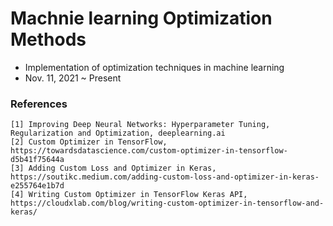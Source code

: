 # Machnie learning Optimization Methods
- Implementation of optimization techniques in machine learning
- Nov. 11, 2021 ~ Present

### References
```
[1] Improving Deep Neural Networks: Hyperparameter Tuning, Regularization and Optimization, deeplearning.ai
[2] Custom Optimizer in TensorFlow, https://towardsdatascience.com/custom-optimizer-in-tensorflow-d5b41f75644a
[3] Adding Custom Loss and Optimizer in Keras, https://soutikc.medium.com/adding-custom-loss-and-optimizer-in-keras-e255764e1b7d
[4] Writing Custom Optimizer in TensorFlow Keras API, https://cloudxlab.com/blog/writing-custom-optimizer-in-tensorflow-and-keras/
```
